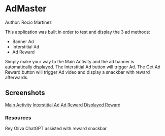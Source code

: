 # AdMaster

Author: Rocio Martinez

This application was built in order to test and display the 3 ad methods: 

- Banner Ad
- Interstitial Ad
- Ad Reward

Simply make your way to the Main Activity and the ad banner is automatically displayed.
The Interstitial Ad button will trigger Ad.
The Get Ad Reward button will trigger Ad video and display a snackbar with reward afterwards.

## Screenshots

[Main Activity](src/main/Images/MainActivity.png)
[Interstitial Ad](src/main/Images/InterstitialAd.png)
[Ad Reward](src/main/Images/RewardAd.png)
[Displayed Reward](src/main/Images/RewardSnackBar.png)

### Resources

Rey Oliva
ChatGPT assisted with reward snackbar